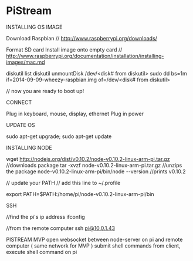 # PiStream
INSTALLING OS IMAGE

Download Raspbian
// http://www.raspberrypi.org/downloads/

Format SD card
Install image onto empty card
// http://www.raspberrypi.org/documentation/installation/installing-images/mac.md

diskutil list
diskutil unmountDisk /dev/<disk# from diskutil>
sudo dd bs=1m if=2014-09-09-wheezy-raspbian.img of=/dev/<disk# from diskutil>

// now you are ready to boot up!

CONNECT

Plug in keyboard, mouse, display, ethernet
Plug in power

UPDATE OS

sudo apt-get upgrade;
sudo apt-get update

INSTALLING NODE

wget http://nodejs.org/dist/v0.10.2/node-v0.10.2-linux-arm-pi.tar.gz //downloads package
tar -xvzf node-v0.10.2-linux-arm-pi.tar.gz //unzips the package
node-v0.10.2-linux-arm-pi/bin/node --version //prints v0.10.2

// update your PATH
// add this line to ~/.profile

export PATH=$PATH:/home/pi/node-v0.10.2-linux-arm-pi/bin

SSH

//find the pi's ip address
ifconfig

//from the remote computer
ssh pi@10.0.1.43



PISTREAM MVP
open websocket between node-server on pi and remote computer ( same network for MVP )
submit shell commands from client, execute shell command on pi

